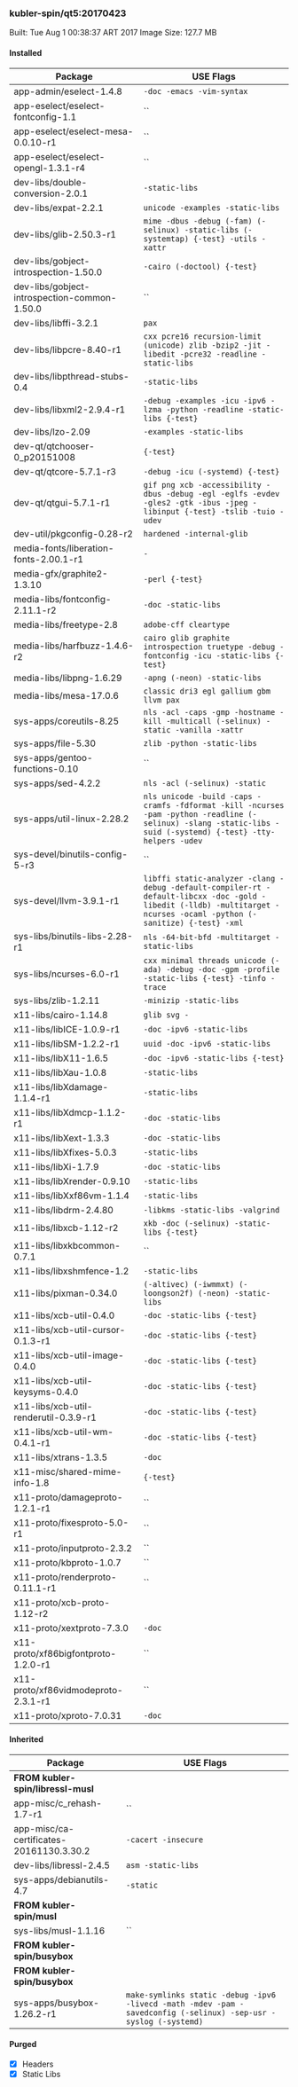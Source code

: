 ### kubler-spin/qt5:20170423

Built: Tue Aug  1 00:38:37 ART 2017
Image Size: 127.7 MB

#### Installed
Package | USE Flags
--------|----------
app-admin/eselect-1.4.8 | `-doc -emacs -vim-syntax`
app-eselect/eselect-fontconfig-1.1 | ``
app-eselect/eselect-mesa-0.0.10-r1 | ``
app-eselect/eselect-opengl-1.3.1-r4 | ``
dev-libs/double-conversion-2.0.1 | `-static-libs`
dev-libs/expat-2.2.1 | `unicode -examples -static-libs`
dev-libs/glib-2.50.3-r1 | `mime -dbus -debug (-fam) (-selinux) -static-libs (-systemtap) {-test} -utils -xattr`
dev-libs/gobject-introspection-1.50.0 | `-cairo (-doctool) {-test}`
dev-libs/gobject-introspection-common-1.50.0 | ``
dev-libs/libffi-3.2.1 | `pax`
dev-libs/libpcre-8.40-r1 | `cxx pcre16 recursion-limit (unicode) zlib -bzip2 -jit -libedit -pcre32 -readline -static-libs`
dev-libs/libpthread-stubs-0.4 | `-static-libs`
dev-libs/libxml2-2.9.4-r1 | `-debug -examples -icu -ipv6 -lzma -python -readline -static-libs {-test}`
dev-libs/lzo-2.09 | `-examples -static-libs`
dev-qt/qtchooser-0_p20151008 | `{-test}`
dev-qt/qtcore-5.7.1-r3 | `-debug -icu (-systemd) {-test}`
dev-qt/qtgui-5.7.1-r1 | `gif png xcb -accessibility -dbus -debug -egl -eglfs -evdev -gles2 -gtk -ibus -jpeg -libinput {-test} -tslib -tuio -udev`
dev-util/pkgconfig-0.28-r2 | `hardened -internal-glib`
media-fonts/liberation-fonts-2.00.1-r1 | `-`
media-gfx/graphite2-1.3.10 | `-perl {-test}`
media-libs/fontconfig-2.11.1-r2 | `-doc -static-libs`
media-libs/freetype-2.8 | `adobe-cff cleartype`
media-libs/harfbuzz-1.4.6-r2 | `cairo glib graphite introspection truetype -debug -fontconfig -icu -static-libs {-test}`
media-libs/libpng-1.6.29 | `-apng (-neon) -static-libs`
media-libs/mesa-17.0.6 | `classic dri3 egl gallium gbm llvm pax`
sys-apps/coreutils-8.25 | `nls -acl -caps -gmp -hostname -kill -multicall (-selinux) -static -vanilla -xattr`
sys-apps/file-5.30 | `zlib -python -static-libs`
sys-apps/gentoo-functions-0.10 | ``
sys-apps/sed-4.2.2 | `nls -acl (-selinux) -static`
sys-apps/util-linux-2.28.2 | `nls unicode -build -caps -cramfs -fdformat -kill -ncurses -pam -python -readline (-selinux) -slang -static-libs -suid (-systemd) {-test} -tty-helpers -udev`
sys-devel/binutils-config-5-r3 | ``
sys-devel/llvm-3.9.1-r1 | `libffi static-analyzer -clang -debug -default-compiler-rt -default-libcxx -doc -gold -libedit (-lldb) -multitarget -ncurses -ocaml -python (-sanitize) {-test} -xml`
sys-libs/binutils-libs-2.28-r1 | `nls -64-bit-bfd -multitarget -static-libs`
sys-libs/ncurses-6.0-r1 | `cxx minimal threads unicode (-ada) -debug -doc -gpm -profile -static-libs {-test} -tinfo -trace`
sys-libs/zlib-1.2.11 | `-minizip -static-libs`
x11-libs/cairo-1.14.8 | `glib svg -`
x11-libs/libICE-1.0.9-r1 | `-doc -ipv6 -static-libs`
x11-libs/libSM-1.2.2-r1 | `uuid -doc -ipv6 -static-libs`
x11-libs/libX11-1.6.5 | `-doc -ipv6 -static-libs {-test}`
x11-libs/libXau-1.0.8 | `-static-libs`
x11-libs/libXdamage-1.1.4-r1 | `-static-libs`
x11-libs/libXdmcp-1.1.2-r1 | `-doc -static-libs`
x11-libs/libXext-1.3.3 | `-doc -static-libs`
x11-libs/libXfixes-5.0.3 | `-static-libs`
x11-libs/libXi-1.7.9 | `-doc -static-libs`
x11-libs/libXrender-0.9.10 | `-static-libs`
x11-libs/libXxf86vm-1.1.4 | `-static-libs`
x11-libs/libdrm-2.4.80 | `-libkms -static-libs -valgrind`
x11-libs/libxcb-1.12-r2 | `xkb -doc (-selinux) -static-libs {-test}`
x11-libs/libxkbcommon-0.7.1 | ``
x11-libs/libxshmfence-1.2 | `-static-libs`
x11-libs/pixman-0.34.0 | `(-altivec) (-iwmmxt) (-loongson2f) (-neon) -static-libs`
x11-libs/xcb-util-0.4.0 | `-doc -static-libs {-test}`
x11-libs/xcb-util-cursor-0.1.3-r1 | `-doc -static-libs {-test}`
x11-libs/xcb-util-image-0.4.0 | `-doc -static-libs {-test}`
x11-libs/xcb-util-keysyms-0.4.0 | `-doc -static-libs {-test}`
x11-libs/xcb-util-renderutil-0.3.9-r1 | `-doc -static-libs {-test}`
x11-libs/xcb-util-wm-0.4.1-r1 | `-doc -static-libs {-test}`
x11-libs/xtrans-1.3.5 | `-doc`
x11-misc/shared-mime-info-1.8 | `{-test}`
x11-proto/damageproto-1.2.1-r1 | ``
x11-proto/fixesproto-5.0-r1 | ``
x11-proto/inputproto-2.3.2 | ``
x11-proto/kbproto-1.0.7 | ``
x11-proto/renderproto-0.11.1-r1 | ``
x11-proto/xcb-proto-1.12-r2 | ` `
x11-proto/xextproto-7.3.0 | `-doc`
x11-proto/xf86bigfontproto-1.2.0-r1 | ``
x11-proto/xf86vidmodeproto-2.3.1-r1 | ``
x11-proto/xproto-7.0.31 | `-doc`
#### Inherited
Package | USE Flags
--------|----------
**FROM kubler-spin/libressl-musl** |
app-misc/c_rehash-1.7-r1 | ``
app-misc/ca-certificates-20161130.3.30.2 | `-cacert -insecure`
dev-libs/libressl-2.4.5 | `asm -static-libs`
sys-apps/debianutils-4.7 | `-static`
**FROM kubler-spin/musl** |
sys-libs/musl-1.1.16 | ``
**FROM kubler-spin/busybox** |
**FROM kubler-spin/busybox** |
sys-apps/busybox-1.26.2-r1 | `make-symlinks static -debug -ipv6 -livecd -math -mdev -pam -savedconfig (-selinux) -sep-usr -syslog (-systemd)`
#### Purged
- [x] Headers
- [x] Static Libs
